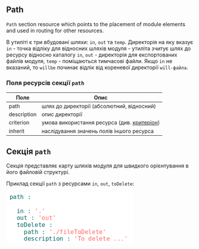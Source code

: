 ## Path 

<code>Path</code> section resource which points to the placement of module elements and used in routing for other resources.  

В утиліті є три вбудовані шляхи: `in`, `out` та `temp`. Директорія на яку вказує `in` - точка відліку для відносних шляхів модуля - утиліта зчитує шлях до ресурсу відносно каталогу `in`, `out` - директорія для експортованих файлів модуля, `temp` - поміщаються тимчасові файли. Якщо `in` не вказаний, то `willbe` починає відлік від кореневої директорії `will-файла`. 

### Поля ресурсів секції `path`     

| Поле           | Опис                                        |
|----------------|---------------------------------------------|
| path           | шлях до директорії (абсолютний, відносний)  |
| description    | опис директорії                             |
| criterion      | умова використання ресурса (див. [критеріон](Criterions.md)) |
| inherit        | наслідування значень полів іншого ресурса   | 


## Секція <code>path</code>

Секція представляє карту шляхів модуля для швидкого орієнтування в його файловій структурі.  

Приклад секції `path` з ресурсами `in`, `out`, `toDelete`:  

![section.path.png](./Images/section.path.png)